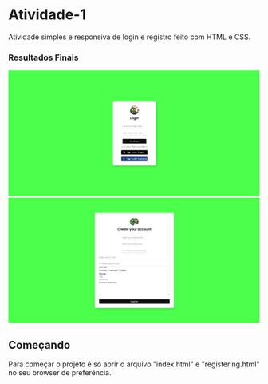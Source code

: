 # Atividade-1

Atividade simples e responsiva de login e registro feito com HTML e CSS.

### Resultados Finais
<img src="assets/index.png" alt="Web Version"/>
<img src="assets/registering.png" alt="Web Version"/>

## Começando
Para começar o projeto é só abrir o arquivo "index.html" e "registering.html" no seu browser de preferência.
